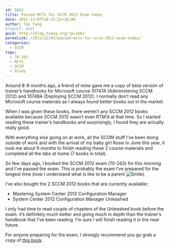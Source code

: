 ```yaml
---
id: 1662
title: Passed MCTS for SCCM 2012 Exam today
date: 2012-12-07T18:15:22+10:00
author: Tao Yang
#layout: post
guid: http://blog.tyang.org/?p=1662
permalink: /2012/12/07/passed-mcts-for-sccm-2012-exam-today/
categories:
  - SCCM
tags:
  - 70-243
  - MCTS
  - SCCM
  - Study
---
```

Around 8-9 months ago, a friend of mine gave me a copy of beta version of trainer’s handbooks for Microsoft course 10747A (Administering SCCM 2012) and 10748A (Deploying SCCM 2012). I normally don’t read any Microsoft course materials as I always found better books out in the market.

When I was given these books, there weren’t any SCCM 2012 books available because SCCM 2012 wasn’t even RTM’d at that time. So I started reading these trainer’s handbooks and surprisingly, I found they are actually really good.

With everything else going on at work, all the SCOM stuff I’ve been doing outside of work and with the arrival of my baby girl Rosie in June this year, it took me about 9 months to finish reading these 2 course materials and completed all the labs at home (7 books in total).

So few days ago, I booked the SCCM 2012 exam (70-243) for this morning and I’ve passed the exam. This is probably the exam I’ve prepared for the longest time (now I understand what is like to be a parent <img class="wlEmoticon wlEmoticon-smile" style="border-style: none;" src="http://blog.tyang.org/wp-content/uploads/2012/12/wlEmoticon-smile.png" alt="Smile" />).

I’ve also bought the 2 SCCM 2012 books that are currently available:
<ul>
	<li>Mastering System Center 2012 Configuration Manager</li>
	<li>System Center 2012 Configuration Manager Unleashed</li>
</ul>
I only had time to read couple of chapters of the Unleashed book before the exam. it’s definitely much better and going much in depth than the trainer’s handbook that I’ve been reading. I’m sure I will finish reading it in the near future.

For anyone preparing for the exam, I strongly recommend you go grab a copy of <a href="http://www.amazon.com/System-Center-Configuration-Manager-Unleashed/dp/0672334372">this book</a>.